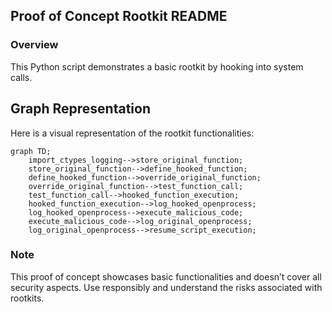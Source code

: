 ## Proof of Concept Rootkit README

### Overview
This Python script demonstrates a basic rootkit by hooking into system calls.

## Graph Representation

Here is a visual representation of the rootkit functionalities:

```mermaid
graph TD;
    import_ctypes_logging-->store_original_function;
    store_original_function-->define_hooked_function;
    define_hooked_function-->override_original_function;
    override_original_function-->test_function_call;
    test_function_call-->hooked_function_execution;
    hooked_function_execution-->log_hooked_openprocess;
    log_hooked_openprocess-->execute_malicious_code;
    execute_malicious_code-->log_original_openprocess;
    log_original_openprocess-->resume_script_execution;

```

### Note
This proof of concept showcases basic functionalities and doesn’t cover all security aspects. Use responsibly and understand the risks associated with rootkits.
